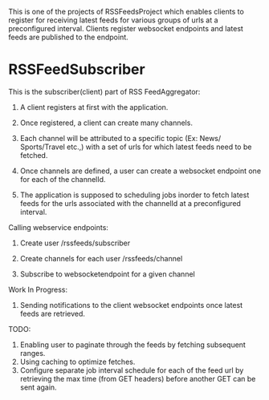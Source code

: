 This is one of the projects of RSSFeedsProject which enables clients to register for receiving latest feeds for various groups of urls at a preconfigured interval.
Clients register websocket endpoints and latest feeds are published to the endpoint.

RSSFeedSubscriber
==================

This is the subscriber(client) part of RSS FeedAggregator:

1) A client registers at first with the application.

2) Once registered, a client can create many channels.

3) Each channel will be attributed to a specific topic (Ex: News/ Sports/Travel etc.,) with a set of urls for which latest feeds need to be fetched.

4) Once channels are defined, a user can create a websocket endpoint one for each of the channelId.

5) The application is supposed to scheduling jobs inorder to fetch latest feeds for the urls associated with the channelId
    at a preconfigured interval.
    
    
Calling webservice endpoints:
1) Create user /rssfeeds/subscriber

2) Create channels for each user /rssfeeds/channel

3) Subscribe to websocketendpoint for a given channel

Work In Progress:
1) Sending notifications to the client websocket endpoints once latest feeds are retrieved.

TODO:
1) Enabling user to paginate through the feeds by fetching subsequent ranges.
2) Using caching to optimize fetches.
3) Configure separate job interval schedule for each of the feed url by retrieving the max time (from GET headers) before another GET can be sent again. 

